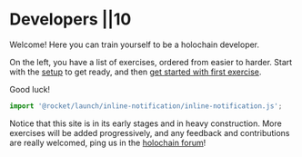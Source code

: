 # Developers ||10

Welcome! Here you can train yourself to be a holochain developer.

On the left, you have a list of exercises, ordered from easier to harder. Start with the [setup](/developers/requirements/setup) to get ready, and then [get started with first exercise](/developers/beginner/elements).

Good luck!

```js script
import '@rocket/launch/inline-notification/inline-notification.js';
```
<inline-notification type="warning" title="IN CONSTRUCTION">

Notice that this site is in its early stages and in heavy construction. More exercises will be added progressively, and any feedback and contributions are really welcomed, ping us in the [holochain forum](https://forum.holochain.org/t/gym-help-needed-offer-request/4622)!

</inline-notification>
